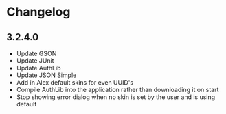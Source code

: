 # Changelog

## 3.2.4.0
- Update GSON
- Update JUnit
- Update AuthLib
- Update JSON Simple
- Add in Alex default skins for even UUID's
- Compile AuthLib into the application rather than downloading it on start
- Stop showing error dialog when no skin is set by the user and is using default
